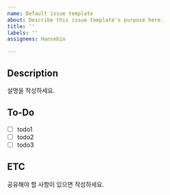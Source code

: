 ```yaml
---
name: Default issue template
about: Describe this issue template's purpose here.
title: ''
labels: ''
assignees: Hansebin

---
```


## Description
설명을 작성하세요.

## To-Do
- [ ] todo1
- [ ] todo2
- [ ] todo3

## ETC
공유해야 할 사항이 있으면 작성하세요.
